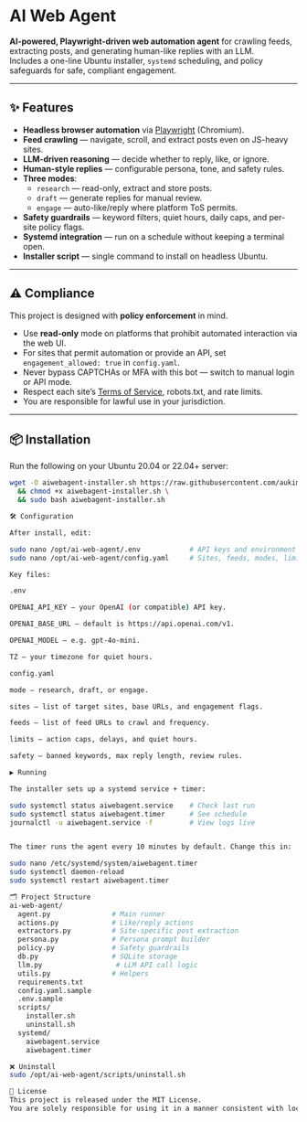 # AI Web Agent

**AI-powered, Playwright-driven web automation agent** for crawling feeds, extracting posts, and generating human-like replies with an LLM.  
Includes a one-line Ubuntu installer, `systemd` scheduling, and policy safeguards for safe, compliant engagement.

---

## ✨ Features

- **Headless browser automation** via [Playwright](https://playwright.dev) (Chromium).
- **Feed crawling** — navigate, scroll, and extract posts even on JS-heavy sites.
- **LLM-driven reasoning** — decide whether to reply, like, or ignore.
- **Human-style replies** — configurable persona, tone, and safety rules.
- **Three modes**:
  - `research` — read-only, extract and store posts.
  - `draft` — generate replies for manual review.
  - `engage` — auto-like/reply where platform ToS permits.
- **Safety guardrails** — keyword filters, quiet hours, daily caps, and per-site policy flags.
- **Systemd integration** — run on a schedule without keeping a terminal open.
- **Installer script** — single command to install on headless Ubuntu.

---

## ⚠️ Compliance

This project is designed with **policy enforcement** in mind.

- Use **read-only** mode on platforms that prohibit automated interaction via the web UI.
- For sites that permit automation or provide an API, set `engagement_allowed: true` in `config.yaml`.
- Never bypass CAPTCHAs or MFA with this bot — switch to manual login or API mode.
- Respect each site’s [Terms of Service](https://en.wikipedia.org/wiki/Terms_of_service), robots.txt, and rate limits.
- You are responsible for lawful use in your jurisdiction.

---

## 📦 Installation

Run the following on your Ubuntu 20.04 or 22.04+ server:

```bash
wget -O aiwebagent-installer.sh https://raw.githubusercontent.com/aukiman/ai-web-agent/main/installer.sh \
  && chmod +x aiwebagent-installer.sh \
  && sudo bash aiwebagent-installer.sh

🛠 Configuration

After install, edit:

sudo nano /opt/ai-web-agent/.env            # API keys and environment vars
sudo nano /opt/ai-web-agent/config.yaml     # Sites, feeds, modes, limits, persona settings

Key files:

.env

OPENAI_API_KEY — your OpenAI (or compatible) API key.

OPENAI_BASE_URL — default is https://api.openai.com/v1.

OPENAI_MODEL — e.g. gpt-4o-mini.

TZ — your timezone for quiet hours.

config.yaml

mode — research, draft, or engage.

sites — list of target sites, base URLs, and engagement flags.

feeds — list of feed URLs to crawl and frequency.

limits — action caps, delays, and quiet hours.

safety — banned keywords, max reply length, review rules.

▶️ Running

The installer sets up a systemd service + timer:

sudo systemctl status aiwebagent.service    # Check last run
sudo systemctl status aiwebagent.timer      # See schedule
journalctl -u aiwebagent.service -f         # View logs live


The timer runs the agent every 10 minutes by default. Change this in:

sudo nano /etc/systemd/system/aiwebagent.timer
sudo systemctl daemon-reload
sudo systemctl restart aiwebagent.timer

🗂 Project Structure
ai-web-agent/
  agent.py               # Main runner
  actions.py             # Like/reply actions
  extractors.py          # Site-specific post extraction
  persona.py             # Persona prompt builder
  policy.py              # Safety guardrails
  db.py                  # SQLite storage
  llm.py                  # LLM API call logic
  utils.py               # Helpers
  requirements.txt
  config.yaml.sample
  .env.sample
  scripts/
    installer.sh
    uninstall.sh
  systemd/
    aiwebagent.service
    aiwebagent.timer

❌ Uninstall
sudo /opt/ai-web-agent/scripts/uninstall.sh

📝 License
This project is released under the MIT License.
You are solely responsible for using it in a manner consistent with local laws and site policies.
